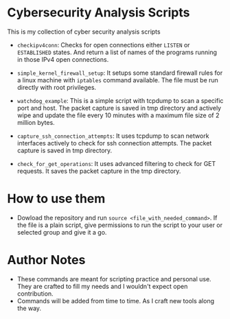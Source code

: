 # Cybersecurity Analysis Scripts
This is my collection of cyber security analysis scripts

- `checkipv4conn`: Checks for open connections either `LISTEN` or `ESTABLISHED` states. And return a list of names of the programs running in those IPv4 open connections.

- `simple_kernel_firewall_setup`: It setups some standard firewall rules for a linux machine with `iptables` command available. The file must be run directly with root privileges.

- `watchdog_example`: This is a simple script with tcpdump to scan a specific port and host. The packet capture is saved in tmp directory and actively wipe and update the file every 10 minutes with a maximum file size of 2 million bytes.

- `capture_ssh_connection_attempts`: It uses tcpdump to scan network interfaces actively to check for ssh connection attempts. The packet capture is saved in tmp directory.

- `check_for_get_operations`: It uses advanced filtering to check for GET requests. It saves the packet capture in the tmp directory.

# How to use them

- Dowload the repository and run `source <file_with_needed_command>`. If the file is a plain script, give permissions to run the script to your user or selected group and give it a go.

# Author Notes

- These commands are meant for scripting practice and personal use. They are crafted to fill my needs and I wouldn't expect open contribution.
- Commands will be added from time to time. As I craft new tools along the way.

